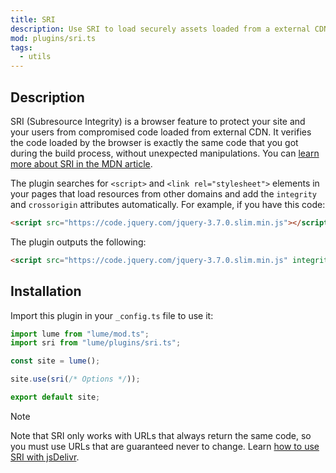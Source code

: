 ```yaml
---
title: SRI
description: Use SRI to load securely assets loaded from a external CDN.
mod: plugins/sri.ts
tags:
  - utils
---
```


## Description

<abbr>SRI</abbr> (Subresource Integrity) is a browser feature to protect your
site and your users from compromised code loaded from external CDN. It verifies
the code loaded by the browser is exactly the same code that you got during the
build process, without unexpected manipulations. You can
[learn more about SRI in the MDN article](https://developer.mozilla.org/en-US/blog/securing-cdn-using-sri-why-how/).

The plugin searches for `<script>` and `<link rel="stylesheet">` elements in
your pages that load resources from other domains and add the `integrity` and
`crossorigin` attributes automatically. For example, if you have this code:

```html
<script src="https://code.jquery.com/jquery-3.7.0.slim.min.js"></script>
```

The plugin outputs the following:

```html
<script src="https://code.jquery.com/jquery-3.7.0.slim.min.js" integrity="sha256-tG5mcZUtJsZvyKAxYLVXrmjKBVLd6VpVccqz/r4ypFE=" crossorigin="anonymous"></script>
```

## Installation

Import this plugin in your `_config.ts` file to use it:

```js
import lume from "lume/mod.ts";
import sri from "lume/plugins/sri.ts";

const site = lume();

site.use(sri(/* Options */));

export default site;
```

> [!note]
>
> Note that SRI only works with URLs that always return the same code, so you
> must use URLs that are guaranteed never to change. Learn
> [how to use SRI with jsDelivr](https://www.jsdelivr.com/using-sri-with-dynamic-files).

